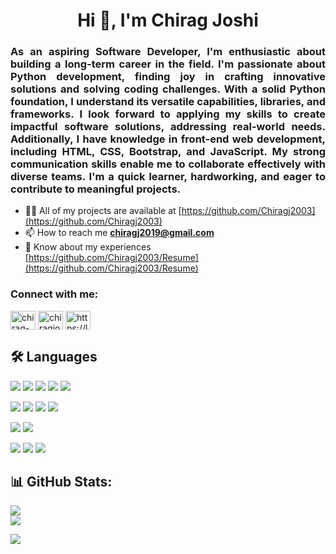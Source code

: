 <h1 align="center">Hi 👋, I'm Chirag Joshi</h1>
<h3 align="justify">As an aspiring Software Developer, I'm enthusiastic about building a long-term career in the field. I'm passionate about Python development, finding joy in crafting innovative solutions and solving coding challenges. With a solid Python foundation, I understand its versatile capabilities, libraries, and frameworks. I look forward to applying my skills to create impactful software solutions, addressing real-world needs. Additionally, I have knowledge in front-end web development, including HTML, CSS, Bootstrap, and JavaScript. My strong communication skills enable me to collaborate effectively with diverse teams. I'm a quick learner, hardworking, and eager to contribute to meaningful projects.</h3>

- 👨‍💻 All of my projects are available at [https://github.com/Chiragj2003](https://github.com/Chiragj2003)
- 📫 How to reach me **chiragj2019@gmail.com**
- 📄 Know about my experiences [https://github.com/Chiragj2003/Resume](https://github.com/Chiragj2003/Resume)

<h3 align="left">Connect with me:</h3>
<p align="left">
<a href="https://linkedin.com/in/chirag-joshi-3b9b68222/" target="blank"><img align="center" src="https://raw.githubusercontent.com/rahuldkjain/github-profile-readme-generator/master/src/images/icons/Social/linked-in-alt.svg" alt="chirag-joshi-3b9b68222/" height="30" width="40" /></a>
<a href="https://instagram.com/chiragjoshi.07/" target="blank"><img align="center" src="https://raw.githubusercontent.com/rahuldkjain/github-profile-readme-generator/master/src/images/icons/Social/instagram.svg" alt="chiragjoshi.07/" height="30" width="40" /></a>
<a href="https://www.leetcode.com/https://leetcode.com/u/chirag_joshi/" target="blank"><img align="center" src="https://raw.githubusercontent.com/rahuldkjain/github-profile-readme-generator/master/src/images/icons/Social/leet-code.svg" alt="https://leetcode.com/u/chirag_joshi/" height="30" width="40" /></a>
</p>


## 🛠 Languages 
![](https://img.shields.io/badge/Code-Python-informational?style=flat&color=informational&logo=python)
![](https://img.shields.io/badge/Code-HTML-informational?style=flat&color=informational&logo=html5)
![](https://img.shields.io/badge/Code-CSS-informational?style=flat&color=informational&logo=css3)
![](https://img.shields.io/badge/Code-JavaScript-informational?style=flat&color=informational&logo=javascript)
![](https://img.shields.io/badge/Code-C-informational?style=flat&color=informational&logo=c)

![](https://img.shields.io/badge/Code-MongoDB-informational?style=flat&color=informational&logo=mongodb)
![](https://img.shields.io/badge/Code-MySQL-informational?style=flat&color=informational&logo=MySQL)
![](https://img.shields.io/badge/Code-PostgreSQL-informational?style=flat&color=informational&logo=PostgreSQL)
![](https://img.shields.io/badge/Code-SQLAlchemy-informational?style=flat&color=informational&logo=SQLAlchemy)

![](https://img.shields.io/badge/Code-FastAPI-informational?style=flat&color=informational&logo=FastAPI)
![](https://img.shields.io/badge/Code-Django-informational?style=flat&color=informational&logo=Django)

![](https://img.shields.io/badge/Code-Git-informational?style=flat&color=informational&logo=Git)
![](https://img.shields.io/badge/Code-GitHub-informational?style=flat&color=informational&logo=GitHub)
![](https://img.shields.io/badge/Code-Docker-informational?style=flat&color=informational&logo=Docker)


## 📊 GitHub Stats:
![](https://github-readme-stats.vercel.app/api?username=Chiragj2003&theme=dark&hide_border=false&include_all_commits=false&count_private=false)<br/>
![](https://github-readme-stats.vercel.app/api/top-langs/?username=Chiragj2003&theme=dark&hide_border=false&include_all_commits=false&count_private=false&layout=compact)

[![](https://visitcount.itsvg.in/api?id=Chiragj2003&icon=0&color=0)](https://visitcount.itsvg.in)
